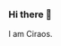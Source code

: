 ### Hi there 👋

I am Ciraos.

<!--
**ciraos/ciraos** is a ✨ _special_ ✨ repository because its `README.md` (this file) appears on your GitHub profile.

Here are some ideas to get you started:

- 🔭 I’m currently working on ...
- 🌱 I’m currently learning ...
- 👯 I’m looking to collaborate on ...
- 🤔 I’m looking for help with ...
- 💬 Ask me about ...
- 📫 How to reach me: ...
- 😄 Pronouns: ...
- ⚡ Fun fact: ...
-->

<!-- ![ciraos' GitHub stats](https://ciraos-github-readme-stats.vercel.app/api?username=ciraos&show_icons=true) -->

<!-- [![Top Langs](https://ciraos-github-readme-stats.vercel.app/api/top-langs/?username=ciraos)](https://github.com/anuraghazra/github-readme-stats) -->

